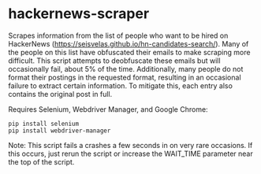# hackernews-scraper
Scrapes information from the list of people who want to be hired on HackerNews (https://seisvelas.github.io/hn-candidates-search/). Many of the people on this list have obfuscated their emails to make scraping more difficult. This script attempts to deobfuscate these emails but will occasionally fail, about 5% of the time. Additionally, many people do not format their postings in the requested format, resulting in an occasional failure to extract certain information. To mitigate this, each entry also contains the original post in full.

Requires Selenium, Webdriver Manager, and Google Chrome:
```
pip install selenium
pip install webdriver-manager
```
Note: This script fails a crashes a few seconds in on very rare occasions. If this occurs, just rerun the script or increase the WAIT_TIME parameter near the top of the script.
